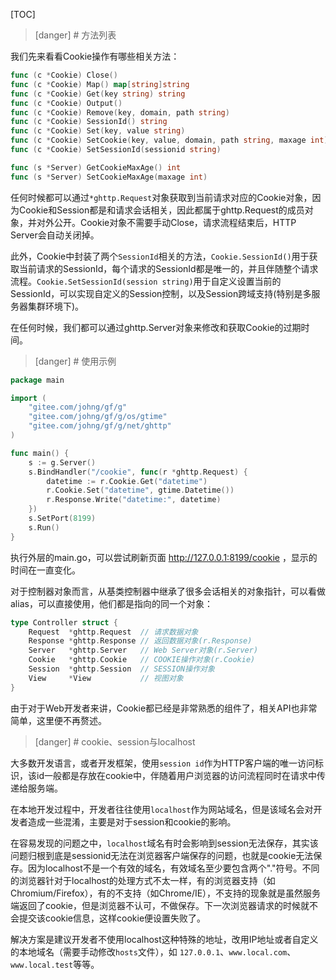 
[TOC]


>[danger] # 方法列表

我们先来看看Cookie操作有哪些相关方法：

```go
func (c *Cookie) Close()
func (c *Cookie) Map() map[string]string
func (c *Cookie) Get(key string) string
func (c *Cookie) Output()
func (c *Cookie) Remove(key, domain, path string)
func (c *Cookie) SessionId() string
func (c *Cookie) Set(key, value string)
func (c *Cookie) SetCookie(key, value, domain, path string, maxage int)
func (c *Cookie) SetSessionId(sessionid string)

func (s *Server) GetCookieMaxAge() int
func (s *Server) SetCookieMaxAge(maxage int)
```
任何时候都可以通过```*ghttp.Request```对象获取到当前请求对应的Cookie对象，因为Cookie和Session都是和请求会话相关，因此都属于ghttp.Request的成员对象，并对外公开。Cookie对象不需要手动Close，请求流程结束后，HTTP Server会自动关闭掉。

此外，Cookie中封装了两个```SessionId```相关的方法，```Cookie.SessionId()```用于获取当前请求的SessionId，每个请求的SessionId都是唯一的，并且伴随整个请求流程。```Cookie.SetSessionId(session string)```用于自定义设置当前的SessionId，可以实现自定义的Session控制，以及Session跨域支持(特别是多服务器集群环境下)。

在任何时候，我们都可以通过ghttp.Server对象来修改和获取Cookie的过期时间。

>[danger] # 使用示例

```go
package main

import (
    "gitee.com/johng/gf/g"
    "gitee.com/johng/gf/g/os/gtime"
    "gitee.com/johng/gf/g/net/ghttp"
)

func main() {
    s := g.Server()
    s.BindHandler("/cookie", func(r *ghttp.Request) {
        datetime := r.Cookie.Get("datetime")
        r.Cookie.Set("datetime", gtime.Datetime())
        r.Response.Write("datetime:", datetime)
    })
    s.SetPort(8199)
    s.Run()
}
```
执行外层的main.go，可以尝试刷新页面 http://127.0.0.1:8199/cookie ，显示的时间在一直变化。


对于控制器对象而言，从基类控制器中继承了很多会话相关的对象指针，可以看做alias，可以直接使用，他们都是指向的同一个对象：
```go
type Controller struct {
    Request  *ghttp.Request  // 请求数据对象
    Response *ghttp.Response // 返回数据对象(r.Response)
    Server   *ghttp.Server   // Web Server对象(r.Server)
    Cookie   *ghttp.Cookie   // COOKIE操作对象(r.Cookie)
    Session  *ghttp.Session  // SESSION操作对象
    View     *View           // 视图对象
}
```

由于对于Web开发者来讲，Cookie都已经是非常熟悉的组件了，相关API也非常简单，这里便不再赘述。

>[danger] # cookie、session与localhost

大多数开发语言，或者开发框架，使用```session id```作为HTTP客户端的唯一访问标识，该id一般都是存放在cookie中，伴随着用户浏览器的访问流程同时在请求中传递给服务端。

在本地开发过程中，开发者往往使用```localhost```作为网站域名，但是该域名会对开发者造成一些混淆，主要是对于session和cookie的影响。

在容易发现的问题之中，```localhost```域名有时会影响到session无法保存，其实该问题归根到底是sessionid无法在浏览器客户端保存的问题，也就是cookie无法保存。因为localhost不是一个有效的域名，有效域名至少要包含两个"."符号。不同的浏览器针对于localhost的处理方式不太一样，有的浏览器支持（如Chromium/Firefox），有的不支持（如Chrome/IE），不支持的现象就是虽然服务端返回了cookie，但是浏览器不认可，不做保存。下一次浏览器请求的时候就不会提交该cookie信息，这样cookie便设置失败了。

解决方案是建议开发者不使用localhost这种特殊的地址，改用IP地址或者自定义的本地域名（需要手动修改```hosts```文件），如 ```127.0.0.1```、```www.local.com```、```www.local.test```等等。





